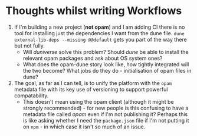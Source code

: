 # Thoughts whilst writing Workflows

1. If I'm building a new project (**not opam**) and I am adding CI there is no tool for installing just the dependencies I want from the dune file. `dune external-lib-deps --missing @@default` gets you part of the way there but not fully. 
    - Will *duniverse* solve this problem? Should *dune* be able to install the relevant opam packages and ask about OS system ones?
    - What does the opam-dune story look like, how tightly integrated will the two become? What jobs do they do - initialisation of opam files in dune?
2. The goal, as far as I can tell, is to unify the platform with the `opam` metadata file with its key use of versioning to support powerful compatability. 
    - This doesn't mean using the opam client (although it might be strongly recommended) - for new people is this confusing to have a metadata file called *opam* even if I'm not publishing it? Perhaps this is like asking whether I need the `package.json` file if I'm not putting it on `npm` - in which case it isn't so much of an issue.